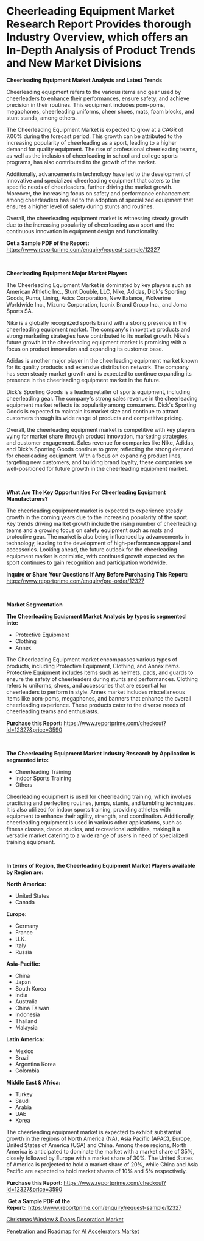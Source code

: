 <p><h1>Cheerleading Equipment Market Research Report Provides thorough Industry Overview, which offers an In-Depth Analysis of Product Trends and New Market Divisions</h1></p><p><strong>Cheerleading Equipment Market Analysis and Latest Trends</strong></p>
<p><p>Cheerleading equipment refers to the various items and gear used by cheerleaders to enhance their performances, ensure safety, and achieve precision in their routines. This equipment includes pom-poms, megaphones, cheerleading uniforms, cheer shoes, mats, foam blocks, and stunt stands, among others.</p><p>The Cheerleading Equipment Market is expected to grow at a CAGR of 7.00% during the forecast period. This growth can be attributed to the increasing popularity of cheerleading as a sport, leading to a higher demand for quality equipment. The rise of professional cheerleading teams, as well as the inclusion of cheerleading in school and college sports programs, has also contributed to the growth of the market.</p><p>Additionally, advancements in technology have led to the development of innovative and specialized cheerleading equipment that caters to the specific needs of cheerleaders, further driving the market growth. Moreover, the increasing focus on safety and performance enhancement among cheerleaders has led to the adoption of specialized equipment that ensures a higher level of safety during stunts and routines.</p><p>Overall, the cheerleading equipment market is witnessing steady growth due to the increasing popularity of cheerleading as a sport and the continuous innovation in equipment design and functionality.</p></p>
<p><strong>Get a Sample PDF of the Report:&nbsp;</strong> <a href="https://www.reportprime.com/enquiry/request-sample/12327">https://www.reportprime.com/enquiry/request-sample/12327</a></p>
<p>&nbsp;</p>
<p><strong>Cheerleading Equipment Major Market Players</strong></p>
<p><p>The Cheerleading Equipment Market is dominated by key players such as American Athletic Inc., Stunt Double, LLC, Nike, Adidas, Dick's Sporting Goods, Puma, Lining, Asics Corporation, New Balance, Wolverine Worldwide Inc., Mizuno Corporation, Iconix Brand Group Inc., and Joma Sports SA.</p><p>Nike is a globally recognized sports brand with a strong presence in the cheerleading equipment market. The company's innovative products and strong marketing strategies have contributed to its market growth. Nike's future growth in the cheerleading equipment market is promising with a focus on product innovation and expanding its customer base.</p><p>Adidas is another major player in the cheerleading equipment market known for its quality products and extensive distribution network. The company has seen steady market growth and is expected to continue expanding its presence in the cheerleading equipment market in the future.</p><p>Dick's Sporting Goods is a leading retailer of sports equipment, including cheerleading gear. The company's strong sales revenue in the cheerleading equipment market reflects its popularity among consumers. Dick's Sporting Goods is expected to maintain its market size and continue to attract customers through its wide range of products and competitive pricing.</p><p>Overall, the cheerleading equipment market is competitive with key players vying for market share through product innovation, marketing strategies, and customer engagement. Sales revenue for companies like Nike, Adidas, and Dick's Sporting Goods continue to grow, reflecting the strong demand for cheerleading equipment. With a focus on expanding product lines, targeting new customers, and building brand loyalty, these companies are well-positioned for future growth in the cheerleading equipment market.</p></p>
<p>&nbsp;</p>
<p><strong>What Are The Key Opportunities For Cheerleading Equipment Manufacturers?</strong></p>
<p><p>The cheerleading equipment market is expected to experience steady growth in the coming years due to the increasing popularity of the sport. Key trends driving market growth include the rising number of cheerleading teams and a growing focus on safety equipment such as mats and protective gear. The market is also being influenced by advancements in technology, leading to the development of high-performance apparel and accessories. Looking ahead, the future outlook for the cheerleading equipment market is optimistic, with continued growth expected as the sport continues to gain recognition and participation worldwide.</p></p>
<p><strong>Inquire or Share Your Questions If Any Before Purchasing This Report:</strong> <a href="https://www.reportprime.com/enquiry/pre-order/12327">https://www.reportprime.com/enquiry/pre-order/12327</a></p>
<p>&nbsp;</p>
<p><strong>Market Segmentation</strong></p>
<p><strong>The Cheerleading Equipment Market Analysis by types is segmented into:</strong></p>
<p><ul><li>Protective Equipment</li><li>Clothing</li><li>Annex</li></ul></p>
<p><p>The Cheerleading Equipment market encompasses various types of products, including Protective Equipment, Clothing, and Annex items. Protective Equipment includes items such as helmets, pads, and guards to ensure the safety of cheerleaders during stunts and performances. Clothing refers to uniforms, shoes, and accessories that are essential for cheerleaders to perform in style. Annex market includes miscellaneous items like pom-poms, megaphones, and banners that enhance the overall cheerleading experience. These products cater to the diverse needs of cheerleading teams and enthusiasts.</p></p>
<p><strong>Purchase this Report:&nbsp;</strong><a href="https://www.reportprime.com/checkout?id=12327&price=3590">https://www.reportprime.com/checkout?id=12327&price=3590</a></p>
<p>&nbsp;</p>
<p><strong>The Cheerleading Equipment Market Industry Research by Application is segmented into:</strong></p>
<p><ul><li>Cheerleading Training</li><li>Indoor Sports Training</li><li>Others</li></ul></p>
<p><p>Cheerleading equipment is used for cheerleading training, which involves practicing and perfecting routines, jumps, stunts, and tumbling techniques. It is also utilized for indoor sports training, providing athletes with equipment to enhance their agility, strength, and coordination. Additionally, cheerleading equipment is used in various other applications, such as fitness classes, dance studios, and recreational activities, making it a versatile market catering to a wide range of users in need of specialized training equipment.</p></p>
<p>&nbsp;</p>
<p><strong>In terms of Region, the Cheerleading Equipment Market Players available by Region are:</strong></p>
<p>
    <p> <strong> North America: </strong>
        <ul>
            <li>United States</li>
            <li>Canada</li>
        </ul>
        </p> 
    <p> <strong> Europe: </strong>
        <ul>
            <li>Germany</li>
            <li>France</li>
            <li>U.K.</li>
            <li>Italy</li>
            <li>Russia</li>
        </ul>
        </p> 
    <p> <strong> Asia-Pacific: </strong>
        <ul>
            <li>China</li>
            <li>Japan</li>
            <li>South Korea</li>
            <li>India</li>
            <li>Australia</li>
            <li>China Taiwan</li>
            <li>Indonesia</li>
            <li>Thailand</li>
            <li>Malaysia</li>
        </ul>
        </p> 
    <p> <strong> Latin America: </strong>
        <ul>
            <li>Mexico</li>
            <li>Brazil</li>
            <li>Argentina Korea</li>
            <li>Colombia</li>
        </ul>
        </p> 
    <p> <strong> Middle East & Africa: </strong>
        <ul>
            <li>Turkey</li>
            <li>Saudi</li>
            <li>Arabia</li>
            <li>UAE</li>
            <li>Korea</li>
        </ul>
    </p>
    </p>
<p><p>The cheerleading equipment market is expected to exhibit substantial growth in the regions of North America (NA), Asia Pacific (APAC), Europe, United States of America (USA) and China. Among these regions, North America is anticipated to dominate the market with a market share of 35%, closely followed by Europe with a market share of 30%. The United States of America is projected to hold a market share of 20%, while China and Asia Pacific are expected to hold market shares of 10% and 5% respectively.</p></p>
<p><strong>Purchase this Report: </strong><a href="https://www.reportprime.com/checkout?id=12327&price=3590">https://www.reportprime.com/checkout?id=12327&price=3590</a></p>
<p>&nbsp;<strong>Get a Sample PDF of the Report:&nbsp;&nbsp;</strong><a href="https://www.reportprime.com/enquiry/request-sample/12327">https://www.reportprime.com/enquiry/request-sample/12327</a></p>
<p><strong></strong></p>
<p><p><a href="https://spotless-saver-8fd.notion.site/Christmas-Window-Doors-Decoration-Market-Size-Global-Industry-Overview-Market-Segmentation-and-F-bcc09ded3e2e4d038200604359e76425">Christmas Window & Doors Decoration Market</a></p><p><a href="https://gentle-editor-9db.notion.site/Global-Penetration-and-Roadmap-for-AI-Accelerators-Market-by-Types-Applications-and-Major-Players--c26d9c6557cd4dc78284d8317926ebb0">Penetration and Roadmap for AI Accelerators Market</a></p></p>